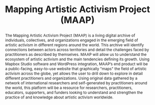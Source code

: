 ---
pid: maap
done: true
title: Mapping Artistic Activism Project (MAAP)
category: DH Seed Grant Recipient
tags:
- spatial-humanities
cohort_year: '2023'
abstract: The Mapping Artistic Activism Project (MAAP) is a living digital archive
  of individuals, collectives, and organizations engaged in the emerging field of
  artistic activism in different regions around the world. This archive will identify
  connections between actors across territories and detail the challenges faced by
  practitioners as described by themselves. MAAP will allow us to understand the ecosystem
  of artistic activism and the main tendencies defining its growth. Using Mapbox Studio
  software and WordPress integration, MAAP’s end product will be a public-facing,
  easy-to-use website that graphically "maps" the field of artistic activism across
  the globe, yet allows the user to drill down to explore in detail different practitioners
  and organizations. Using original data gathered by a network of international researchers
  and self-generated by practitioners around the world, this platform will be a resource
  for researchers, practitioners, educators, supporters, and funders looking to understand
  and strengthen the practice of and knowledge about artistic activism worldwide.
pis:
- duncombe
- desai
image: https://artactcolab.org/wp-content/uploads/2024/02/AARC-map-long-01.png
order: '050'
layout: project
---